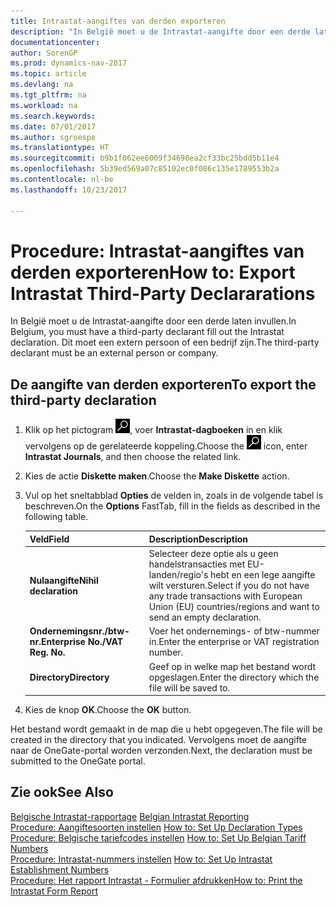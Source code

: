```yaml
---
title: Intrastat-aangiftes van derden exporteren
description: "In België moet u de Intrastat-aangifte door een derde laten invullen. Dit moet een extern persoon of een bedrijf zijn."
documentationcenter: 
author: SorenGP
ms.prod: dynamics-nav-2017
ms.topic: article
ms.devlang: na
ms.tgt_pltfrm: na
ms.workload: na
ms.search.keywords: 
ms.date: 07/01/2017
ms.author: sgroespe
ms.translationtype: HT
ms.sourcegitcommit: b9b1f062ee6009f34698ea2cf33bc25bdd5b11e4
ms.openlocfilehash: 5b39ed569a07c85102ec0f086c135e1789553b2a
ms.contentlocale: nl-be
ms.lasthandoff: 10/23/2017

---
```

# <a name="how-to-export-intrastat-third-party-declararations"></a><span data-ttu-id="e2c59-104">Procedure: Intrastat-aangiftes van derden exporteren</span><span class="sxs-lookup"><span data-stu-id="e2c59-104">How to: Export Intrastat Third-Party Declararations</span></span>
<span data-ttu-id="e2c59-105">In België moet u de Intrastat-aangifte door een derde laten invullen.</span><span class="sxs-lookup"><span data-stu-id="e2c59-105">In Belgium, you must have a third-party declarant fill out the Intrastat declaration.</span></span> <span data-ttu-id="e2c59-106">Dit moet een extern persoon of een bedrijf zijn.</span><span class="sxs-lookup"><span data-stu-id="e2c59-106">The third-party declarant must be an external person or company.</span></span>  

## <a name="to-export-the-third-party-declaration"></a><span data-ttu-id="e2c59-107">De aangifte van derden exporteren</span><span class="sxs-lookup"><span data-stu-id="e2c59-107">To export the third-party declaration</span></span>  

1.  <span data-ttu-id="e2c59-108">Klik op het pictogram ![Zoeken naar pagina of rapport](../../media/ui-search/search_small.png "pictogram Zoeken naar pagina of rapport"), voer **Intrastat-dagboeken** in en klik vervolgens op de gerelateerde koppeling.</span><span class="sxs-lookup"><span data-stu-id="e2c59-108">Choose the ![Search for Page or Report](../../media/ui-search/search_small.png "Search for Page or Report icon") icon, enter **Intrastat Journals**, and then choose the related link.</span></span>  
2.  <span data-ttu-id="e2c59-109">Kies de actie **Diskette maken**.</span><span class="sxs-lookup"><span data-stu-id="e2c59-109">Choose the **Make Diskette** action.</span></span>  
3.  <span data-ttu-id="e2c59-110">Vul op het sneltabblad **Opties** de velden in, zoals in de volgende tabel is beschreven.</span><span class="sxs-lookup"><span data-stu-id="e2c59-110">On the **Options** FastTab, fill in the fields as described in the following table.</span></span>  

    |<span data-ttu-id="e2c59-111">Veld</span><span class="sxs-lookup"><span data-stu-id="e2c59-111">Field</span></span>|<span data-ttu-id="e2c59-112">Description</span><span class="sxs-lookup"><span data-stu-id="e2c59-112">Description</span></span>|  
    |---------------------------------|---------------------------------------|  
    |<span data-ttu-id="e2c59-113">**Nulaangifte**</span><span class="sxs-lookup"><span data-stu-id="e2c59-113">**Nihil declaration**</span></span>|<span data-ttu-id="e2c59-114">Selecteer deze optie als u geen handelstransacties met EU-landen/regio's hebt en een lege aangifte wilt versturen.</span><span class="sxs-lookup"><span data-stu-id="e2c59-114">Select if you do not have any trade transactions with European Union (EU) countries/regions and want to send an empty declaration.</span></span>|  
    |<span data-ttu-id="e2c59-115">**Ondernemingsnr./btw-nr.**</span><span class="sxs-lookup"><span data-stu-id="e2c59-115">**Enterprise No./VAT Reg. No.**</span></span>|<span data-ttu-id="e2c59-116">Voer het ondernemings- of btw-nummer in.</span><span class="sxs-lookup"><span data-stu-id="e2c59-116">Enter the enterprise or VAT registration number.</span></span>|  
    |<span data-ttu-id="e2c59-117">**Directory**</span><span class="sxs-lookup"><span data-stu-id="e2c59-117">**Directory**</span></span>|<span data-ttu-id="e2c59-118">Geef op in welke map het bestand wordt opgeslagen.</span><span class="sxs-lookup"><span data-stu-id="e2c59-118">Enter the directory which the file will be saved to.</span></span>|  

4.  <span data-ttu-id="e2c59-119">Kies de knop **OK**.</span><span class="sxs-lookup"><span data-stu-id="e2c59-119">Choose the **OK** button.</span></span>  

<span data-ttu-id="e2c59-120">Het bestand wordt gemaakt in de map die u hebt opgegeven.</span><span class="sxs-lookup"><span data-stu-id="e2c59-120">The file will be created in the directory that you indicated.</span></span> <span data-ttu-id="e2c59-121">Vervolgens moet de aangifte naar de OneGate-portal worden verzonden.</span><span class="sxs-lookup"><span data-stu-id="e2c59-121">Next, the declaration must be submitted to the OneGate portal.</span></span>  

## <a name="see-also"></a><span data-ttu-id="e2c59-122">Zie ook</span><span class="sxs-lookup"><span data-stu-id="e2c59-122">See Also</span></span>  
 <span data-ttu-id="e2c59-123">[Belgische Intrastat-rapportage](belgian-intrastat-reporting.md) </span><span class="sxs-lookup"><span data-stu-id="e2c59-123">[Belgian Intrastat Reporting](belgian-intrastat-reporting.md) </span></span>  
 <span data-ttu-id="e2c59-124">[Procedure: Aangiftesoorten instellen](how-to-set-up-declaration-types.md) </span><span class="sxs-lookup"><span data-stu-id="e2c59-124">[How to: Set Up Declaration Types](how-to-set-up-declaration-types.md) </span></span>  
 <span data-ttu-id="e2c59-125">[Procedure: Belgische tariefcodes instellen](how-to-set-up-belgian-tariff-numbers.md) </span><span class="sxs-lookup"><span data-stu-id="e2c59-125">[How to: Set Up Belgian Tariff Numbers](how-to-set-up-belgian-tariff-numbers.md) </span></span>  
 <span data-ttu-id="e2c59-126">[Procedure: Intrastat-nummers instellen](how-to-set-up-intrastat-establishment-numbers.md) </span><span class="sxs-lookup"><span data-stu-id="e2c59-126">[How to: Set Up Intrastat Establishment Numbers](how-to-set-up-intrastat-establishment-numbers.md) </span></span>  
 [<span data-ttu-id="e2c59-127">Procedure: Het rapport Intrastat - Formulier afdrukken</span><span class="sxs-lookup"><span data-stu-id="e2c59-127">How to: Print the Intrastat Form Report</span></span>](how-to-print-the-intrastat-form-report.md)

